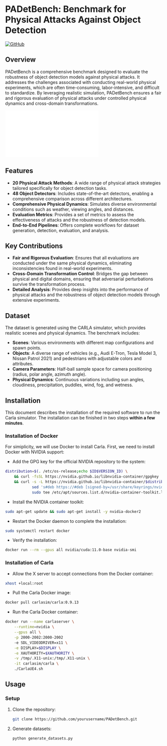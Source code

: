 # PADetBench: Benchmark for Physical Attacks Against Object Detection

[![GitHub](https://img.shields.io/badge/GitHub-Repository-blue)](https://github.com/JiaweiLian/Benchmarking_Physical_Attack)

## Overview

PADetBench is a comprehensive benchmark designed to evaluate the robustness of object detection models against physical attacks. It addresses the challenges associated with conducting real-world physical experiments, which are often time-consuming, labor-intensive, and difficult to standardize. By leveraging realistic simulation, PADetBench ensures a fair and rigorous evaluation of physical attacks under controlled physical dynamics and cross-domain transformations.

![](./images/overview.pdf)

## Features

- **20 Physical Attack Methods**: A wide range of physical attack strategies tailored specifically for object detection tasks.
- **48 Object Detectors**: Includes state-of-the-art detectors, enabling a comprehensive comparison across different architectures.
- **Comprehensive Physical Dynamics**: Simulates diverse environmental conditions such as weather, viewing angles, and distances.
- **Evaluation Metrics**: Provides a set of metrics to assess the effectiveness of attacks and the robustness of detection models.
- **End-to-End Pipelines**: Offers complete workflows for dataset generation, detection, evaluation, and analysis.

## Key Contributions

- **Fair and Rigorous Evaluation**: Ensures that all evaluations are conducted under the same physical dynamics, eliminating inconsistencies found in real-world experiments.
- **Cross-Domain Transformation Control**: Bridges the gap between physical and digital domains, ensuring that adversarial perturbations survive the transformation process.
- **Detailed Analysis**: Provides deep insights into the performance of physical attacks and the robustness of object detection models through extensive experiments.

## Dataset

The dataset is generated using the CARLA simulator, which provides realistic scenes and physical dynamics. The benchmark includes:

- **Scenes**: Various environments with different map configurations and spawn points.
- **Objects**: A diverse range of vehicles (e.g., Audi E-Tron, Tesla Model 3, Nissan Patrol 2021) and pedestrians with adjustable colors and attributes.
- **Camera Parameters**: Half-ball sample space for camera positioning (radius, polar angle, azimuth angle).
- **Physical Dynamics**: Continuous variations including sun angles, cloudiness, precipitation, puddles, wind, fog, and wetness.

## Installation
This document describes the installation of the required software to run the Carla simulator. The installation can be finished in two steps **within a few minutes**. 
### Installation of Docker
For simiplicity, we will use Docker to install Carla. First, we need to install Docker with NVIDIA support:
- Add the GPG key for the official NVIDIA repository to the system:
```bash
distribution=$(. /etc/os-release;echo $ID$VERSION_ID) \
    && curl -fsSL https://nvidia.github.io/libnvidia-container/gpgkey | sudo gpg --dearmor -o /usr/share/keyrings/nvidia-container-toolkit-keyring.gpg \
    && curl -s -L https://nvidia.github.io/libnvidia-container/$distribution/libnvidia-container.list | \
            sed 's#deb https://#deb [signed-by=/usr/share/keyrings/nvidia-container-toolkit-keyring.gpg] https://#g' | \
            sudo tee /etc/apt/sources.list.d/nvidia-container-toolkit.list
```
- Install the NVIDIA container toolkit:
```bash
sudo apt-get update && sudo apt-get install -y nvidia-docker2
```
- Restart the Docker daemon to complete the installation:
```bash
sudo systemctl restart docker
```
- Verify the installation:
```bash
docker run --rm --gpus all nvidia/cuda:11.0-base nvidia-smi
```

### Installation of Carla
- Allow the X server to accept connections from the Docker container:
```bash
xhost +local:root
```
- Pull the Carla Docker image:
```bash
docker pull carlasim/carla:0.9.13
```
- Run the Carla Docker container:
```bash
docker run --name carlaserver \
    --runtime=nvidia \
    --gpus all \
    -p 2000-2002:2000-2002
    -e SDL_VIDEODRIVER=x11 \
    -e DISPLAY=$DISPLAY \
    -e XAUTHORITY=$XAUTHORITY \
    -v /tmp/.X11-unix:/tmp/.X11-unix \
    -it carlasim/carla \
    ./CarlaUE4.sh
```

## Usage

### Setup

1. Clone the repository:
   ```bash
   git clone https://github.com/yourusername/PADetBench.git
   ```
2. Generate datasets:
    ```bash
    python generate_datasets.py
